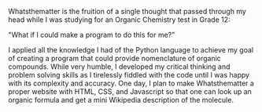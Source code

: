  Whatsthematter is the fruition of a single thought that passed through my head while I was studying for an Organic Chemistry test in Grade 12:

"What if I could make a program to do this for me?"

I applied all the knowledge I had of the Python language to achieve my goal of creating a program that could provide nomenclature of organic compounds. While very humble, I developed my critical thinking and problem solving skills as I tirelessly fiddled with the code until I was happy with its complexity and accuracy. One day, I plan to make Whatsthematter a proper website with HTML, CSS, and Javascript so that one can look up an organic formula and get a mini Wikipedia description of the molecule.
